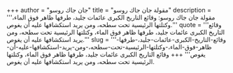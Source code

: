 +++
author = "جان جاك روسو"
title = "مقولة جان جاك روسو"
description = '''مقولة جان جاك روسو: وقائع التاريخ الكبرى عائمات جليد، طرفها ظاهر فوق الماء، وكتلتها الرئيسية تحت سطحه، ومن يريد استكشافها عليه أن يغوص.'''
quote = '''وقائع التاريخ الكبرى عائمات جليد، طرفها ظاهر فوق الماء، وكتلتها الرئيسية تحت سطحه، ومن يريد استكشافها عليه أن يغوص.'''
slug = '''وقائع-التاريخ-الكبرى-عائمات-جليد،-طرفها-ظاهر-فوق-الماء،-وكتلتها-الرئيسية-تحت-سطحه،-ومن-يريد-استكشافها-عليه-أن-يغوص'''
+++
وقائع التاريخ الكبرى عائمات جليد، طرفها ظاهر فوق الماء، وكتلتها الرئيسية تحت سطحه، ومن يريد استكشافها عليه أن يغوص.
